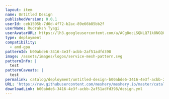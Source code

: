 ```yaml
---
layout: item
name: Untitled Design
publishedVersion: 0.0.1
userId: ceb1505b-7d0d-4f72-b2ac-89e66b85bb2f
userName: Rudraksh Tyagi
userAvatarURL: https://lh3.googleusercontent.com/a/ACg8ocLSQNLQ71k8NGQGlC4eITltTqMQxroQov1nwlQSKV5pHMI=s96-c
type: deployment
compatibility:
  - amd-gpu
patternId: b00abde6-3416-4e3f-acbb-2af51adfd398
image: /assets/images/logos/service-mesh-pattern.svg
patternInfo: |
  test
patternCaveats: |
  test
permalink: catalog/deployment/untitled-design-b00abde6-3416-4e3f-acbb-2af51adfd398.html
URL: 'https://raw.githubusercontent.com/meshery/meshery.io/master/catalog/b00abde6-3416-4e3f-acbb-2af51adfd398/0.0.1/design.yml'
downloadLink: b00abde6-3416-4e3f-acbb-2af51adfd398/design.yml
---
```


